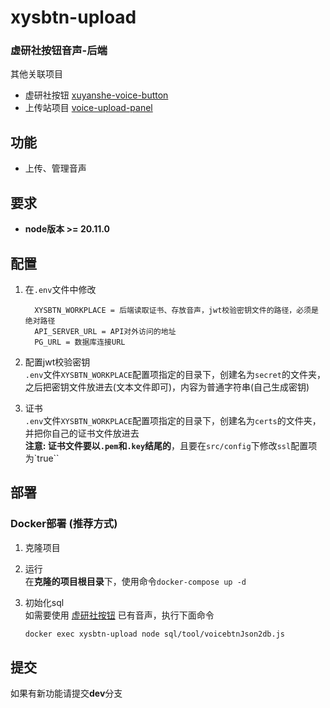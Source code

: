 # xysbtn-upload 
### 虚研社按钮音声-后端  
其他关联项目
* 虚研社按钮 [xuyanshe-voice-button](https://github.com/midou-midou/xuyanshe-voice-button)  
* 上传站项目 [voice-upload-panel](https://github.com/midou-midou/voice-upload-panel)  

## 功能
* 上传、管理音声

## 要求  
* **node版本 >= 20.11.0**  
## 配置  
1. 在`.env`文件中修改  

    ```dosini
      XYSBTN_WORKPLACE = 后端读取证书、存放音声，jwt校验密钥文件的路径，必须是绝对路径
      API_SERVER_URL = API对外访问的地址
      PG_URL = 数据库连接URL
    ```  

2. 配置jwt校验密钥  
`.env`文件`XYSBTN_WORKPLACE`配置项指定的目录下，创建名为`secret`的文件夹，之后把密钥文件放进去(文本文件即可)，内容为普通字符串(自己生成密钥)  

3. 证书  
`.env`文件`XYSBTN_WORKPLACE`配置项指定的目录下，创建名为`certs`的文件夹，并把你自己的证书文件放进去  
**注意: 证书文件要以`.pem`和`.key`结尾的**，且要在`src/config`下修改`ssl`配置项为`true``


## 部署
### Docker部署 (推荐方式)  
1. 克隆项目
2. 运行  
在**克隆的项目根目录**下，使用命令`docker-compose up -d`
3. 初始化sql  
如需要使用 [虚研社按钮](https://voice.xuyanshe.club) 已有音声，执行下面命令  

    ```sh
    docker exec xysbtn-upload node sql/tool/voicebtnJson2db.js
    ```

## 提交
如果有新功能请提交**dev**分支